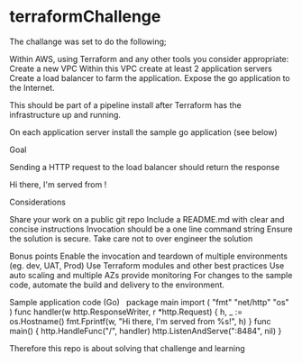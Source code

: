 # terraformChallenge

The challange was set to do the following; 

Within AWS, using Terraform and any other tools you consider appropriate:
 
Create a new VPC
Within this VPC create at least 2 application servers
Create a load balancer to farm the application.
Expose the go application to the Internet.

This should be part of a pipeline install after Terraform has the infrastructure up and running. 

On each application server install the sample go application (see below)



Goal

Sending a HTTP request to the load balancer should return the response

Hi there, I'm served from <application node hostname>!


Considerations

Share your work on a public git repo
Include a README.md with clear and concise instructions
Invocation should be a one line command string
Ensure the solution is secure.
Take care not to over engineer the solution

Bonus points
Enable the invocation and teardown of multiple environments (eg. dev, UAT, Prod)
Use Terraform modules and other best practices
Use auto scaling and multiple AZs
provide monitoring
For changes to the sample code, automate the build and delivery to the environment.
 

Sample application code (Go)
 
package main
import (
"fmt"
"net/http"
"os"
)
func handler(w http.ResponseWriter, r *http.Request) {
h, _ := os.Hostname()
fmt.Fprintf(w, "Hi there, I'm served from %s!", h)
}
func main() {
http.HandleFunc("/", handler)
http.ListenAndServe(":8484", nil)
}

Therefore this repo is about solving that challenge and learning
